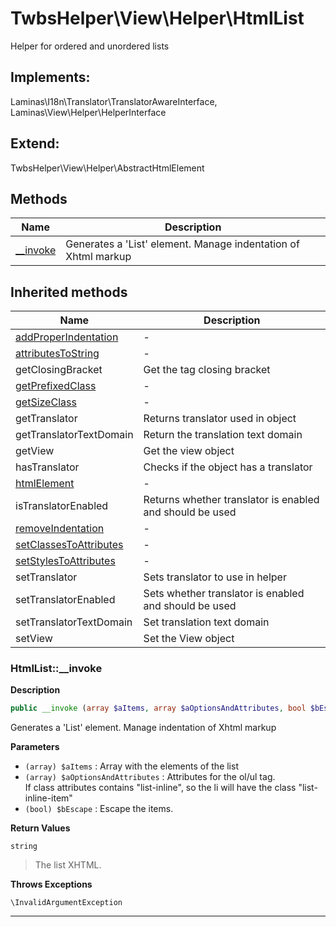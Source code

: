 # TwbsHelper\View\Helper\HtmlList  

Helper for ordered and unordered lists

## Implements:
Laminas\I18n\Translator\TranslatorAwareInterface, Laminas\View\Helper\HelperInterface

## Extend:

TwbsHelper\View\Helper\AbstractHtmlElement

## Methods

| Name | Description |
|------|-------------|
|[__invoke](#htmllist__invoke)|Generates a 'List' element. Manage indentation of Xhtml markup|

## Inherited methods

| Name | Description |
|------|-------------|
| [addProperIndentation](https://secure.php.net/manual/en/twbshelper\view\helper\abstracthtmlelement.addproperindentation.php) | - |
| [attributesToString](https://secure.php.net/manual/en/twbshelper\view\helper\abstracthtmlelement.attributestostring.php) | - |
|getClosingBracket|Get the tag closing bracket|
| [getPrefixedClass](https://secure.php.net/manual/en/twbshelper\view\helper\abstracthtmlelement.getprefixedclass.php) | - |
| [getSizeClass](https://secure.php.net/manual/en/twbshelper\view\helper\abstracthtmlelement.getsizeclass.php) | - |
|getTranslator|Returns translator used in object|
|getTranslatorTextDomain|Return the translation text domain|
|getView|Get the view object|
|hasTranslator|Checks if the object has a translator|
| [htmlElement](https://secure.php.net/manual/en/twbshelper\view\helper\abstracthtmlelement.htmlelement.php) | - |
|isTranslatorEnabled|Returns whether translator is enabled and should be used|
| [removeIndentation](https://secure.php.net/manual/en/twbshelper\view\helper\abstracthtmlelement.removeindentation.php) | - |
| [setClassesToAttributes](https://secure.php.net/manual/en/twbshelper\view\helper\abstracthtmlelement.setclassestoattributes.php) | - |
| [setStylesToAttributes](https://secure.php.net/manual/en/twbshelper\view\helper\abstracthtmlelement.setstylestoattributes.php) | - |
|setTranslator|Sets translator to use in helper|
|setTranslatorEnabled|Sets whether translator is enabled and should be used|
|setTranslatorTextDomain|Set translation text domain|
|setView|Set the View object|



### HtmlList::__invoke  

**Description**

```php
public __invoke (array $aItems, array $aOptionsAndAttributes, bool $bEscape)
```

Generates a 'List' element. Manage indentation of Xhtml markup 

 

**Parameters**

* `(array) $aItems`
: Array with the elements of the list  
* `(array) $aOptionsAndAttributes`
: Attributes for the ol/ul tag.  
If class attributes contains "list-inline", so the li will have the class "list-inline-item"  
* `(bool) $bEscape`
: Escape the items.  

**Return Values**

`string`

> The list XHTML.


**Throws Exceptions**


`\InvalidArgumentException`


<hr />

